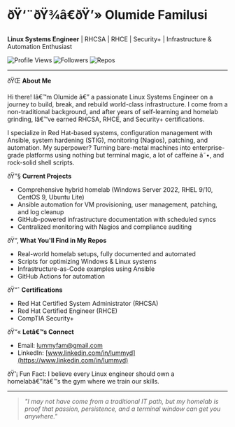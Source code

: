 ﻿# ðŸ‘¨ðŸ¾â€ðŸ’» Olumide Familusi

**Linux Systems Engineer** | RHCSA | RHCE | Security+ | Infrastructure & Automation Enthusiast

![Profile Views](https://komarev.com/ghpvc/?username=lummidizzle&color=blue)
![Followers](https://img.shields.io/github/followers/lummidizzle?label=Follow&style=social)
![Repos](https://img.shields.io/badge/Public_Repos-Open%20Lab-informational)

---

ðŸŒ **About Me**

Hi there! Iâ€™m Olumide â€” a passionate Linux Systems Engineer on a journey to build, break, and rebuild world-class infrastructure. I come from a non-traditional background, and after years of self-learning and homelab grinding, Iâ€™ve earned RHCSA, RHCE, and Security+ certifications.

I specialize in Red Hat-based systems, configuration management with Ansible, system hardening (STIG), monitoring (Nagios), patching, and automation. My superpower? Turning bare-metal machines into enterprise-grade platforms using nothing but terminal magic, a lot of caffeine â˜•, and rock-solid shell scripts.

ðŸ”§ **Current Projects**
- Comprehensive hybrid homelab (Windows Server 2022, RHEL 9/10, CentOS 9, Ubuntu Lite)
- Ansible automation for VM provisioning, user management, patching, and log cleanup
- GitHub-powered infrastructure documentation with scheduled syncs
- Centralized monitoring with Nagios and compliance auditing

ðŸ“‚ **What You'll Find in My Repos**
- Real-world homelab setups, fully documented and automated
- Scripts for optimizing Windows & Linux systems
- Infrastructure-as-Code examples using Ansible
- GitHub Actions for automation

ðŸ“ˆ **Certifications**
- Red Hat Certified System Administrator (RHCSA)
- Red Hat Certified Engineer (RHCE)
- CompTIA Security+

ðŸ“« **Letâ€™s Connect**
- Email: [lummyfam@gmail.com](mailto:lummyfam@gmail.com)
- LinkedIn: [www.linkedin.com/in/lummyd](https://www.linkedin.com/in/lummyd)

ðŸ’¡ Fun Fact: I believe every Linux engineer should own a homelabâ€”itâ€™s the gym where we train our skills.

---

> *"I may not have come from a traditional IT path, but my homelab is proof that passion, persistence, and a terminal window can get you anywhere."*


